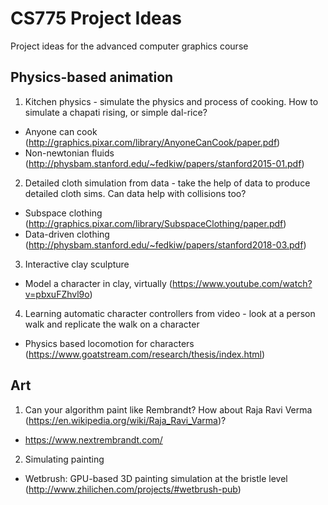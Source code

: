# CS775 Project Ideas
Project ideas for the advanced computer graphics course

## Physics-based animation

1. Kitchen physics - simulate the physics and process of cooking. How to simulate a chapati rising, or simple dal-rice?
  - Anyone can cook (http://graphics.pixar.com/library/AnyoneCanCook/paper.pdf)
  - Non-newtonian fluids (http://physbam.stanford.edu/~fedkiw/papers/stanford2015-01.pdf)
  
2. Detailed cloth simulation from data - take the help of data to produce detailed cloth sims. Can data help with collisions too?
  - Subspace clothing (http://graphics.pixar.com/library/SubspaceClothing/paper.pdf)
  - Data-driven clothing (http://physbam.stanford.edu/~fedkiw/papers/stanford2018-03.pdf)

3. Interactive clay sculpture
  - Model a character in clay, virtually (https://www.youtube.com/watch?v=pbxuFZhvl9o)
  
4. Learning automatic character controllers from video - look at a person walk and replicate the walk on a character
  - Physics based locomotion for characters (https://www.goatstream.com/research/thesis/index.html)
 
## Art
1. Can your algorithm paint like Rembrandt? How about Raja Ravi Verma (https://en.wikipedia.org/wiki/Raja_Ravi_Varma)?
  - https://www.nextrembrandt.com/
  
2. Simulating painting
  - Wetbrush: GPU-based 3D painting simulation at the bristle level (http://www.zhilichen.com/projects/#wetbrush-pub)
